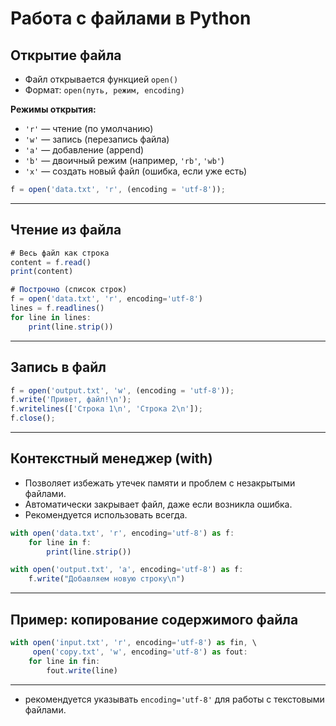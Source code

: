 # Работа с файлами в Python

## Открытие файла

- Файл открывается функцией `open()`
- Формат: `open(путь, режим, encoding)`

**Режимы открытия:**

- `'r'` — чтение (по умолчанию)
- `'w'` — запись (перезапись файла)
- `'a'` — добавление (append)
- `'b'` — двоичный режим (например, `'rb'`, `'wb'`)
- `'x'` — создать новый файл (ошибка, если уже есть)

```jsx
f = open('data.txt', 'r', (encoding = 'utf-8'));
```

---

## Чтение из файла

```jsx
# Весь файл как строка
content = f.read()
print(content)

# Построчно (список строк)
f = open('data.txt', 'r', encoding='utf-8')
lines = f.readlines()
for line in lines:
    print(line.strip())
```

---

## Запись в файл

```jsx
f = open('output.txt', 'w', (encoding = 'utf-8'));
f.write('Привет, файл!\n');
f.writelines(['Строка 1\n', 'Строка 2\n']);
f.close();
```

---

## Контекстный менеджер (with)

- Позволяет избежать утечек памяти и проблем с незакрытыми файлами.
- Автоматически закрывает файл, даже если возникла ошибка.
- Рекомендуется использовать всегда.

```jsx
with open('data.txt', 'r', encoding='utf-8') as f:
    for line in f:
        print(line.strip())
```

```jsx
with open('output.txt', 'a', encoding='utf-8') as f:
    f.write("Добавляем новую строку\n")
```

---

## Пример: копирование содержимого файла

```jsx
with open('input.txt', 'r', encoding='utf-8') as fin, \
     open('copy.txt', 'w', encoding='utf-8') as fout:
    for line in fin:
        fout.write(line)
```

---

- рекомендуется указывать `encoding='utf-8'` для работы с текстовыми файлами.

